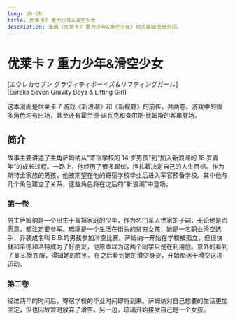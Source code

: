 ```yaml
---
lang: zh-CN
title: 优莱卡7 重力少年&滑空少女
description: 漫画《优莱卡7 重力少年&滑空少女》相关基础信息介绍。
---
```


# 优莱卡 7 重力少年&滑空少女

<Badge type="tip" text="漫画" vertical="middle" />
<Badge type="tip" text="2005" vertical="middle" />
<Badge type="warning" text="全2卷" vertical="middle" />

[エウレカセブン グラヴィティボーイズ＆リフティングガール]  
[Eureka Seven Gravity Boys & Lifting Girl]

<DocInfoCard image="/imgs/cover/Gravity_Boys_and_Lifting_Girl.jpg"
  :info="[
    {label:'原名',value:'エウレカセブン グラヴィティボーイズ＆リフティングガール'},
    {label:'地区',value:'日本'},
    {label:'原作',value:'BONES'},
    {label:'脚本',value:'佐藤大'},
    {label:'漫画',value:'贵月未来'},
    {label:'卷数',value:'全2卷'},
    {label:'发行日期',value:'2005年11月10日'},
    {label:'出版社',value:'角川书店'}]" />

这本漫画是优莱卡 7 游戏《新浪潮》和《新视野》的前传，共两卷。游戏中的很多角色均有出场，甚至还有霍兰德·诺瓦克和查尔斯·比姆斯的客串登场。

## 简介

故事主要讲述了主角萨姆纳从“寄宿学校的 14 岁男孩”到“加入新浪潮的 18 岁青年”的成长过程。一路上，他经历了很多起伏，挣扎着决定自己的人生目标。作为斯特金家族的男孩，他被期望在他的寄宿学校毕业后进入军官预备学校。其中他与几个角色建立了关系，这些角色将在之后的“新浪潮”中登场。

### 第一卷

男主萨姆纳是一个出生于富裕家庭的少年，作为名门军人世家的子嗣，无论他是否愿意，都注定要参军。琉璃是一个生活在街头的贫穷女孩，她是一名职业滑空选手，乔装成名叫 B.B.的男孩参加滑空比赛。萨姆纳一开始在学校被孤立，但很快就和辛德和洛特成为了好朋友，他原本以为这两个同学只是在利用他。意外的看到了 B.B.换衣服，得知她的性别。在之后看到她的滑空身姿，开始痴迷于滑空这项运动。

### 第二卷

经过两年的时间后，寄宿学校的毕业时间即将到来。萨姆纳对自己想要的生活更加坚定，但也因故暂时放弃了滑空。另一边，琉璃开始接受自己是一个女孩。
